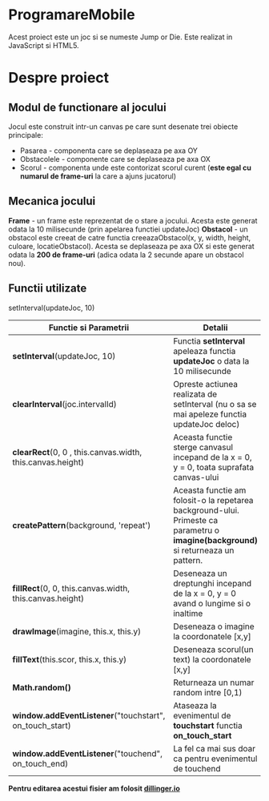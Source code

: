 # ProgramareMobile

Acest proiect este un joc si se numeste Jump or Die. Este realizat in JavaScript si HTML5. 

# Despre proiect

## Modul de functionare al jocului

Jocul este construit intr-un canvas pe care sunt desenate trei obiecte principale:
 - Pasarea - componenta care se deplaseaza pe axa OY
 - Obstacolele - componente care se deplaseaza pe axa OX
 - Scorul - componenta unde este contorizat scorul curent (**este egal cu numarul de frame-uri** la care a ajuns jucatorul)

## Mecanica jocului

**Frame** - un frame este reprezentat de o stare a jocului. Acesta este generat odata la 10 milisecunde (prin apelarea functiei updateJoc)
**Obstacol** - un obstacol este creeat de catre functia creeazaObstacol(x, y, width, height, culoare, locatieObstacol). Acesta se deplaseaza pe axa OX si este generat odata la **200 de frame-uri** (adica odata la 2 secunde apare un obstacol nou).

## Functii utilizate
setInterval(updateJoc, 10)

| Functie si Parametrii | Detalii |Documentatie |
| ------ | ------ | ------ |
| **setInterval**(updateJoc, 10) | Functia **setInterval** apeleaza functia **updateJoc** o data la 10 milisecunde |[setInterval](https://developer.mozilla.org/en-US/docs/Web/API/WindowOrWorkerGlobalScope/setInterval) |
|**clearInterval**(joc.intervalId)| Opreste actiunea realizata de setInterval (nu o sa se mai apeleze functia updateJoc deloc) | [clearInterval](https://developer.mozilla.org/en-US/docs/Web/API/WindowOrWorkerGlobalScope/clearInterval)|
|**clearRect**(0, 0 , this.canvas.width, this.canvas.height) | Aceasta functie sterge canvasul incepand de la x = 0, y = 0, toata suprafata canvas-ului | [clearRect](https://developer.mozilla.org/en-US/docs/Web/API/CanvasRenderingContext2D/clearRect) |
|**createPattern**(background, 'repeat') | Aceasta functie am folosit-o la repetarea background-ului. Primeste  ca parametru o **imagine(background)** si returneaza un pattern. | [createPattern](https://developer.mozilla.org/en-US/docs/Web/API/CanvasRenderingContext2D/createPattern) |
|**fillRect**(0, 0, this.canvas.width, this.canvas.height) | Deseneaza un dreptunghi incepand de la x = 0, y = 0 avand o lungime si o inaltime | [fillRect](https://developer.mozilla.org/en-US/docs/Web/API/CanvasRenderingContext2D/fillRect) |
| **drawImage**(imagine, this.x, this.y) | Deseneaza o imagine la coordonatele [x,y] | [drawImage](https://developer.mozilla.org/en-US/docs/Web/API/CanvasRenderingContext2D/drawImage) |
| **fillText**(this.scor, this.x, this.y) | Deseneaza scorul(un text) la coordonatele [x,y] | [fillText](https://developer.mozilla.org/en-US/docs/Web/API/CanvasRenderingContext2D/fillText) |
| **Math.random()** | Returneaza un numar random intre [0,1)|[Math.random](https://developer.mozilla.org/en-US/docs/Web/JavaScript/Reference/Global_Objects/Math/random) |
|**window.addEventListener**("touchstart", on_touch_start)| Ataseaza la evenimentul de **touchstart** functia **on_touch_start**  |[window.addEventListener](https://developer.mozilla.org/en-US/docs/Web/API/EventTarget/addEventListener) |
|**window.addEventListener**("touchend", on_touch_end)| La fel ca mai sus doar ca pentru evenimentul de touchend | [window.addEventListener](https://developer.mozilla.org/en-US/docs/Web/API/EventTarget/addEventListener) | 

**Pentru editarea acestui fisier am folosit [dillinger.io](http://dillinger.io/)**
